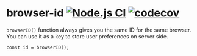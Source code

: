 # browser-id [![Node.js CI](https://github.com/CatChen/browser-id/workflows/Node.js%20CI/badge.svg)](https://github.com/CatChen/browser-id/actions) [![codecov](https://codecov.io/gh/CatChen/browser-id/branch/main/graph/badge.svg)](https://codecov.io/gh/CatChen/browser-id)

`browserID()` function always gives you the same ID for the same browser. You can use it as a key to store user preferences on server side.

```
const id = browserID();
```

